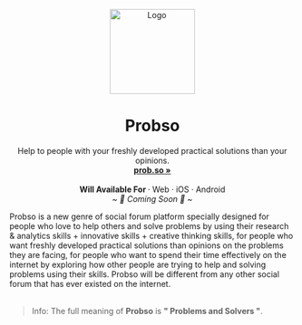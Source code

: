 <p align="center">
  <a href="#">
    
  </a>
  <p align="center">
   <img width="150" height="150" src="https://us-east-1.tixte.net/uploads/share.tixte.co/probso_logo-only.png" alt="Logo">
  </p>
  <h1 align="center"><b>Probso</b></h1>
  <p align="center">
  Help to people with your freshly developed practical solutions than your opinions.
    <br />
    <a href="https://prob.so"><strong>prob.so »</strong></a>
    <br />
    <br />
    <b>Will Available For </b>
    ·
    Web
    ·
    iOS
    ·
    Android
    <br />
    <i>~ 🎉 Coming Soon 🎉 ~</i>
  </p>
</p>
Probso is a new genre of social forum platform specially designed for people who love to help others and solve problems by using their research & analytics skills + innovative skills + creative thinking skills, for people who want freshly developed practical solutions than opinions on the problems they are facing, for people who want to spend their time effectively on the internet by exploring how other people are trying to help and solving problems using their skills. Probso will be different from any other social forum that has ever existed on the internet.
<br/>
<br/>

> Info: The full meaning of <b>Probso</b> is <b>" Problems and Solvers "</b>.

<br/>
<br/>


